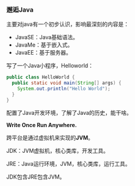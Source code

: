 ### 邂逅Java

主要对java有一个初步认识，影响最深刻的内容是：

- JavaSE：Java基础语法。
- JavaMe：基于嵌入式。
- JavaEE：基于服务器。

写了一个Java小程序，Helloworld：

``` java
public class HelloWorld {
  public static void main(String[] args) {
    System.out.println("Hello World");
  }
}
```

配置了Java开发环境，了解了Java的历史，能干啥。

**Write Once Run Anywhere.**

跨平台是通过虚拟机来实现的**JVM**。

JDK：JVM虚拟机，核心类库，开发工具。

JRE：Java运行环境，JVM，核心类库，运行工具。

JDK包含JRE包含JVM。